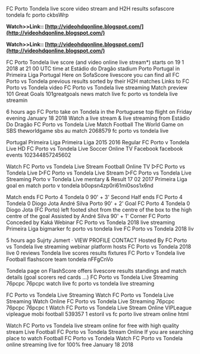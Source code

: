 FC Porto Tondela live score video stream and H2H results sofascore tondela fc porto ckbsWrp

**Watch>>Link:: [http://videohdqonline.blogspot.com/](http://videohdqonline.blogspot.com/)**

**Watch>>Link:: [http://videohdqonline.blogspot.com/](http://videohdqonline.blogspot.com/)**

FC Porto Tondela live score (and video online live stream*) starts on 19 1 2018 at 21 00 UTC time at Estádio do Dragão stadium Porto Portugal in Primeira Liga Portugal Here on SofaScore livescore you can find all FC Porto vs Tondela previous results sorted by their H2H matches Links to FC Porto vs Tondela video 
FC Porto vs Tondela live streaming Match preview 101 Great Goals
 101greatgoals news match live fc porto vs tondela live streamin 

6 hours ago FC Porto take on Tondela in the Portuguese top flight on Friday evening January 18 2018 Watch a live stream & live streaming from Estádio Do Dragão 
FC Porto vs Tondela Live Match Football The World Game on SBS
theworldgame sbs au match 2068579 fc porto vs tondela live

Portugal Primeira Liga Primeira Liga 2015 2016 Regular FC Porto v Tondela 
Live HD FC Porto vs Tondela Live Soccer Online TV Facebook
 facebook events 102344857245602 

Watch FC Porto vs Tondela Live Stream Football Online TV ▻FC Porto vs Tondela Live ▻FC Porto vs Tondela Live Stream ▻FC Porto vs Tondela Live Streaming 
Porto v Tondela Live mentary & Result 17 02 2017 Primeira Liga 
 goal en match porto v tondela b0opsn4zp0ri61mi0sos1x6nd

Match ends FC Porto 4 Tondela 0 90' + 3' Second Half ends FC Porto 4 Tondela 0 Diogo Jota André Silva Porto 90' + 2' Goal FC Porto 4 Tondela 0 Diogo Jota (FC Porto) left footed shot from the centre of the box to the high centre of the goal Assisted by André Silva 90' + 1' Corner FC Porto Conceded by Kaká 
Webinar FC Porto vs Tondela 2018 live streaming Primeira Liga 
 bigmarker fc porto vs tondela live FC Porto vs Tondela 2018 liv 

5 hours ago Sujrty Jsmert · VIEW PROFILE CONTACT Hosted By FC Porto vs Tondela live streaming webinar platform hosts FC Porto vs Tondela 2018 live 0 reviews 
Tondela live scores results fixtures FC Porto v Tondela live Football 
 flashscore team tondela nFFgCnVo 

Tondela page on FlashScore offers livescore results standings and match details (goal scorers red cards …) 
FC Porto vs Tondela Live Streaming 76pcpc 
76pcpc watch live fc porto vs tondela live streaming

FC Porto vs Tondela Live Streaming Watch FC Porto vs Tondela Live Streaming Watch Online FC Porto vs Tondela Live Streaming 76pcpc 76pcpc 76pcpc t 
Watch FC Porto vs Tondela Live Stream Online VIPLeague
 vipleague mobi football 539357 1 estoril vs fc porto live stream online html

Watch FC Porto vs Tondela live stream online for free with high quality stream Live Football FC Porto vs Tondela Stream Online If you are searching place to watch Football FC Porto vs Tondela Watch FC Porto vs Tondela online streaming live for 100% free January 18 2018 